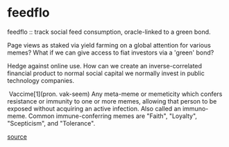 # feedflo

feedflo :: track social feed consumption, oracle-linked to a green bond.

Page views as staked via yield farming on a global attention for various memes? What if we can give access to fiat investors via a 'green' bond?

Hedge against online use. How can we create an inverse-correlated financial product to normal social capital we normally invest in public technology companies.

 Vaccime[1](pron. vak-seem) Any meta-meme or memeticity which confers resistance or immunity to one or more memes, allowing that person to be exposed without acquiring an active infection. Also called an immuno-meme. Common immune-conferring memes are "Faith", "Loyalty", "Scepticism", and "Tolerance".
 
[source](https://memetics.miraheze.org/wiki/Vaccime)
